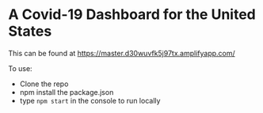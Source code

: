# A Covid-19 Dashboard for the United States

This can be found at https://master.d30wuvfk5j97tx.amplifyapp.com/

To use:
- Clone the repo
- npm install the package.json
- type `npm start` in the console to run locally
